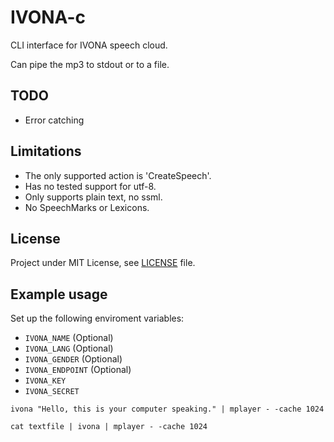 IVONA-c
=======

CLI interface for IVONA speech cloud.

Can pipe the mp3 to stdout or to a file.

TODO
----

- Error catching

Limitations
-----------

- The only supported action is 'CreateSpeech'.
- Has no tested support for utf-8.
- Only supports plain text, no ssml.
- No SpeechMarks or Lexicons.

License
-------

Project under MIT License, see [LICENSE](LICENSE) file.

Example usage
-------------

Set up the following enviroment variables:

- ```IVONA_NAME``` (Optional)
- ```IVONA_LANG``` (Optional)
- ```IVONA_GENDER``` (Optional)
- ```IVONA_ENDPOINT``` (Optional)
- ```IVONA_KEY```
- ```IVONA_SECRET```

```ivona "Hello, this is your computer speaking." | mplayer - -cache 1024```

```cat textfile | ivona | mplayer - -cache 1024```
